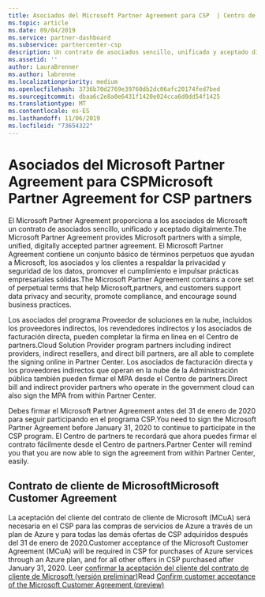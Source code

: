 ```yaml
---
title: Asociados del Microsoft Partner Agreement para CSP  | Centro de partners
ms.topic: article
ms.date: 09/04/2019
ms.service: partner-dashboard
ms.subservice: partnercenter-csp
description: Un contrato de asociados sencillo, unificado y aceptado digitalmente.
ms.assetid: ''
author: LauraBrenner
ms.author: labrenne
ms.localizationpriority: medium
ms.openlocfilehash: 3736b70d2769e39760db2dc06afc20174fed7bed
ms.sourcegitcommit: dbaa6c2e8a0e6431f1420e024cca6d0dd54f1425
ms.translationtype: MT
ms.contentlocale: es-ES
ms.lasthandoff: 11/06/2019
ms.locfileid: "73654322"
---
```

# <a name="microsoft-partner-agreement-for-csp-partners"></a><span data-ttu-id="4bf3b-103">Asociados del Microsoft Partner Agreement para CSP</span><span class="sxs-lookup"><span data-stu-id="4bf3b-103">Microsoft Partner Agreement for CSP partners</span></span> 

<span data-ttu-id="4bf3b-104">El Microsoft Partner Agreement proporciona a los asociados de Microsoft un contrato de asociados sencillo, unificado y aceptado digitalmente.</span><span class="sxs-lookup"><span data-stu-id="4bf3b-104">The Microsoft Partner Agreement provides Microsoft partners with a simple, unified, digitally accepted partner agreement.</span></span> <span data-ttu-id="4bf3b-105">El Microsoft Partner Agreement contiene un conjunto básico de términos perpetuos que ayudan a Microsoft, los asociados y los clientes a respaldar la privacidad y seguridad de los datos, promover el cumplimiento e impulsar prácticas empresariales sólidas.</span><span class="sxs-lookup"><span data-stu-id="4bf3b-105">The Microsoft Partner Agreement contains a core set of perpetual terms that help Microsoft,partners, and customers support data privacy and security, promote compliance, and encourage sound business practices.</span></span>   

<span data-ttu-id="4bf3b-106">Los asociados del programa Proveedor de soluciones en la nube, incluidos los proveedores indirectos, los revendedores indirectos y los asociados de facturación directa, pueden completar la firma en línea en el Centro de partners.</span><span class="sxs-lookup"><span data-stu-id="4bf3b-106">Cloud Solution Provider program partners including indirect providers, indirect resellers, and direct bill partners, are all able to complete the signing online in Partner Center.</span></span> <span data-ttu-id="4bf3b-107">Los asociados de facturación directa y los proveedores indirectos que operan en la nube de la Administración pública también pueden firmar el MPA desde el Centro de partners.</span><span class="sxs-lookup"><span data-stu-id="4bf3b-107">Direct bill and indirect provider partners who operate in the government cloud can also sign the MPA from within Partner Center.</span></span>

<span data-ttu-id="4bf3b-108">Debes firmar el Microsoft Partner Agreement antes del 31 de enero de 2020 para seguir participando en el programa CSP.</span><span class="sxs-lookup"><span data-stu-id="4bf3b-108">You need to sign the Microsoft Partner Agreement before January 31, 2020 to continue to participate in the CSP program.</span></span> <span data-ttu-id="4bf3b-109">El Centro de partners te recordará que ahora puedes firmar el contrato fácilmente desde el Centro de partners.</span><span class="sxs-lookup"><span data-stu-id="4bf3b-109">Partner Center will remind you that you are now able to sign the agreement from within Partner Center, easily.</span></span> 

## <a name="microsoft-customer-agreement"></a><span data-ttu-id="4bf3b-110">Contrato de cliente de Microsoft</span><span class="sxs-lookup"><span data-stu-id="4bf3b-110">Microsoft Customer Agreement</span></span>

<span data-ttu-id="4bf3b-111">La aceptación del cliente del contrato de cliente de Microsoft (MCuA) será necesaria en el CSP para las compras de servicios de Azure a través de un plan de Azure y para todas las demás ofertas de CSP adquiridos después del 31 de enero de 2020.</span><span class="sxs-lookup"><span data-stu-id="4bf3b-111">Customer acceptance of the Microsoft Customer Agreement (MCuA) will be required in CSP for purchases of Azure services through an Azure plan, and for all other offers in CSP purchased after January 31, 2020.</span></span> <span data-ttu-id="4bf3b-112">Leer [confirmar la aceptación del cliente del contrato de cliente de Microsoft (versión preliminar)](confirm-customer-agreement.md)</span><span class="sxs-lookup"><span data-stu-id="4bf3b-112">Read [Confirm customer acceptance of the Microsoft Customer Agreement (preview)](confirm-customer-agreement.md)</span></span>
 











